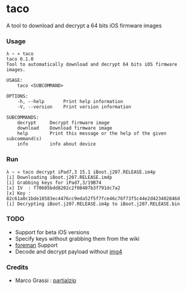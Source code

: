 # taco

A tool to download and decrypt a 64 bits iOS firmware images

### Usage
```
λ ~ » taco
taco 0.1.0
Tool to automatically download and decrypt 64 bits iOS firmware images.

USAGE:
    taco <SUBCOMMAND>

OPTIONS:
    -h, --help       Print help information
    -V, --version    Print version information

SUBCOMMANDS:
    decrypt     Decrypt firmware image
    download    Download firmware image
    help        Print this message or the help of the given subcommand(s)
    info        info about device
```

### Run

```
λ ~ » taco decrypt iPad7,3 15.1 iBoot.j207.RELEASE.im4p  
[i] Downloading iBoot.j207.RELEASE.im4p
[i] Grabbing keys for iPad7,3/19B74
[x] IV  : f70605bdd8202c2f08407b3f791dc7a2
[x] Key : 82c61a0c1bde18583ec4476cc9eda52f5f7fce46c76f73f5c44e2d423402846d
[i] Decrypting iBoot.j207.RELEASE.im4p to iBoot.j207.RELEASE.bin
```

### TODO 
- Support for beta iOS versions
- Specify keys without grabbing them from the wiki
- [foreman](https://github.com/GuardianFirewall/foreman) Support
- Decode and decrypt payload without [img4](https://github.com/xerub/img4)

### Credits

- Marco Grassi : [partialzip](https://github.com/marcograss/partialzip)

